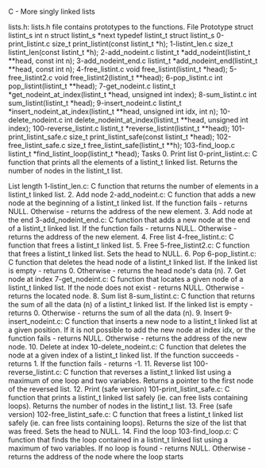 C - More singly linked lists 

lists.h: lists.h file contains prototypes to the functions.
File Prototype struct listint_s int n struct listint_s *next typedef listint_t struct listint_s 0-print_listint.c size_t print_listint(const listint_t *h); 1-listint_len.c size_t listint_len(const listint_t *h); 2-add_nodeint.c listint_t *add_nodeint(listint_t **head, const int n); 3-add_nodeint_end.c listint_t *add_nodeint_end(listint_t **head, const int n); 4-free_listint.c void free_listint(listint_t *head); 5-free_listint2.c void free_listint2(listint_t **head); 6-pop_listint.c int pop_listint(listint_t **head); 7-get_nodeint.c listint_t *get_nodeint_at_index(listint_t *head, unsigned int index); 8-sum_listint.c int sum_listint(listint_t *head); 9-insert_nodeint.c listint_t *insert_nodeint_at_index(listint_t **head, unsigned int idx, int n); 10-delete_nodeint.c int delete_nodeint_at_index(listint_t **head, unsigned int index); 100-reverse_listint.c listint_t *reverse_listint(listint_t **head); 101-print_listint_safe.c size_t print_listint_safe(const listint_t *head); 102-free_listint_safe.c size_t free_listint_safe(listint_t **h); 103-find_loop.c listint_t *find_listint_loop(listint_t *head); Tasks 0. Print list
0-print_listint.c: C function that prints all the elements of a listint_t linked list. Returns the number of nodes in the listint_t list.

 List length
1-listint_len.c: C function that returns the number of elements in a listint_t linked list. 
 2. Add node
2-add_nodeint.c: C function that adds a new node at the beginning of a listint_t linked list. If the function 
fails - returns NULL. Otherwise - returns the address of the new element. 
 3. Add node at the end
3-add_nodeint_end.c: C function that adds a new node at the end of a listint_t linked list. 
If the function fails - returns NULL. Otherwise - returns the address of the new element. 
 4. Free list
4-free_listint.c: C function that frees a listint_t linked list. 
 5. Free
5-free_listint2.c: C function that frees a listint_t linked list. Sets the head to NULL. 
 6. Pop
6-pop_listint.c: C function that deletes the head node of a listint_t linked list. 
If the linked list is empty - returns 0. Otherwise - returns the head node's data (n). 
 7. Get node at index
7-get_nodeint.c: C function that locates a given node of a listint_t linked list. If the node does not exist - returns NULL. Otherwise - returns the located node. 8. Sum list
8-sum_listint.c: C function that returns the sum of all the data (n) of a listint_t linked list. 
If the linked list is empty - returns 0. Otherwise - returns the sum of all the data (n). 
 9. Insert
9-insert_nodeint.c: C function that inserts a new node to a listint_t linked list at a given position. 
If it is not possible to add the new node at index idx, or the function fails - returns NULL. Otherwise - returns the address of the new node. 
 10. Delete at index
10-delete_nodeint.c: C function that deletes the node at a given index of a listint_t linked list. If the function succeeds - returns 1. 
If the function fails - returns -1. 11. Reverse list
100-reverse_listint.c: C function that reverses a listint_t linked list using a maximum of one loop and two variables. Returns a pointer to the first node of the reversed list. 
 12. Print (safe version)
101-print_listint_safe.c: C function that prints a listint_t linked list safely (ie. can free lists containing loops). 
Returns the number of nodes in the listint_t list. 
 13. Free (safe version)
102-free_listint_safe.c: C function that frees a listint_t linked list safely (ie. can free lists containing loops). 
Returns the size of the list that was freed. Sets the head to NULL. 
 14. Find the loop
103-find_loop.c: C function that finds the loop contained in a listint_t linked list using a maximum of two variables. 
If no loop is found - returns NULL. Otherwise - returns the address of the node where the loop starts
